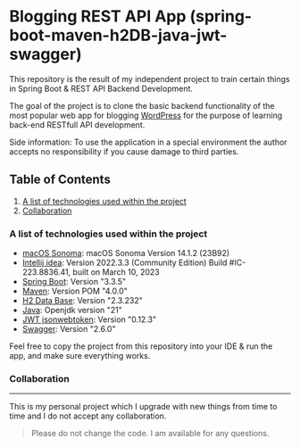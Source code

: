 # Blogging REST API App (spring-boot-maven-h2DB-java-jwt-swagger)

This repository is the result of my independent project to train certain things in Spring Boot & REST API Backend Development.

The goal of the project is to clone the basic backend functionality of the most popular web app for blogging [WordPress](https://wordpress.org/) for the purpose of learning back-end RESTfull API development.

Side information: To use the application in a special environment the author accepts no responsibility if you cause damage to third parties.

## Table of Contents
1. [A list of technologies used within the project](#a-list-of-technologies-used-within-the-project)
2. [Collaboration](#collaboration)

### A list of technologies used within the project
* [macOS Sonoma](https://support.apple.com/en-us/HT214032): macOS Sonoma Version 14.1.2 (23B92)
* [Intellij idea](https://www.jetbrains.com/idea/): Version 2022.3.3 (Community Edition) Build #IC-223.8836.41, built on March 10, 2023
* [Spring Boot](https://spring.io/projects/spring-boot): Version "3.3.5"
* [Maven](https://maven.apache.org/): Version POM "4.0.0"
* [H2 Data Base](https://www.h2database.com/html/main.html): Version "2.3.232"
* [Java](https://www.java.com/en/): Openjdk version "21"
* [JWT jsonwebtoken](https://github.com/jwtk/jjwt): Version "0.12.3"
* [Swagger](https://swagger.io/): Version "2.6.0"

Feel free to copy the project from this repository into your IDE & run the app, and make sure everything works.

### Collaboration
***
This is my personal project which I upgrade with new things from time to time and I do not accept any collaboration.
> Please do not change the code.
> I am available for any questions.
